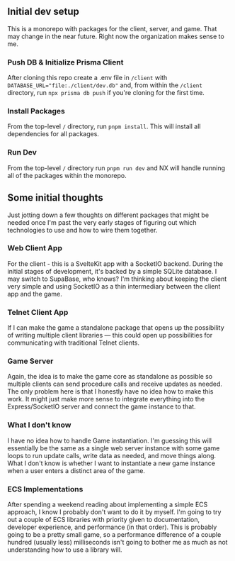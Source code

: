 ## Initial dev setup
This is a monorepo with packages for the client, server, and game. That may change in the near future. Right now the organization makes sense to me.

### Push DB & Initialize Prisma Client
After cloning this repo create a .env file in `/client` with `DATABASE_URL="file:./client/dev.db"` and, from within the `/client` directory, run `npx prisma db push` if you're cloning for the first time.

### Install Packages
From the top-level `/` directory, run `pnpm install`. This will install all dependencies for all packages.

### Run Dev
From the top-level `/` directory run `pnpm run dev` and NX will handle running all of the packages within the monorepo.

## Some initial thoughts

Just jotting down a few thoughts on different packages that might be needed once I'm past the very early stages of figuring out which technologies to use and how to wire them together.

### Web Client App

For the client - this is a SvelteKit app with a SocketIO backend. During the initial stages of development, it's backed by a simple SQLite database. I may switch to SupaBase, who knows? I'm thinking about keeping the client very simple and using SocketIO as a thin intermediary between the client app and the game.

### Telnet Client App

If I can make the game a standalone package that opens up the possibility of writing multiple client libraries — this could open up possibilities for communicating with traditional Telnet clients.

### Game Server

Again, the idea is to make the game core as standalone as possible so multiple clients can send procedure calls and receive updates as needed. The only problem here is that I honestly have no idea how to make this work. It might just make more sense to integrate everything into the Express/SocketIO server and connect the game instance to that.

### What I don't know

I have no idea how to handle Game instantiation. I'm guessing this will essentially be the same as a single web server instance with some game loops to run update calls, write data as needed, and move things along. What I don't know is whether I want to instantiate a new game instance when a user enters a distinct area of the game.

### ECS Implementations

After spending a weekend reading about implementing a simple ECS approach, I know I probably don't want to do it by myself. I'm going to try out a couple of ECS libraries with priority given to documentation, developer experience, and performance (in that order). This is probably going to be a pretty small game, so a performance difference of a couple hundred (usually less) milliseconds isn't going to bother me as much as not understanding how to use a library will.